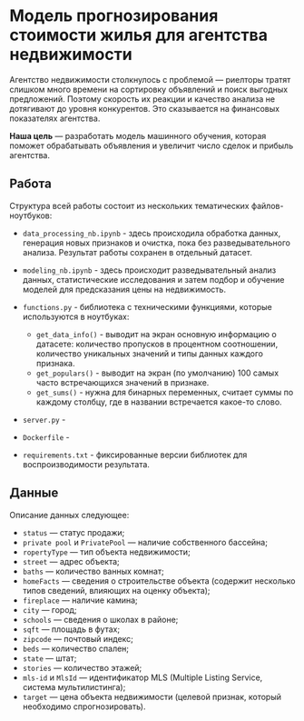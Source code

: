 # Модель прогнозирования стоимости жилья для агентства недвижимости

Агентство недвижимости столкнулось с проблемой — риелторы тратят слишком много времени на сортировку объявлений и поиск выгодных предложений. Поэтому скорость их реакции и качество анализа не дотягивают до уровня конкурентов. Это сказывается на финансовых показателях агентства.

**Наша цель** — разработать модель машинного обучения, которая поможет обрабатывать объявления и увеличит число сделок и прибыль агентства.


## Работа
Структура всей работы состоит из нескольких тематических файлов-ноутбуков:

- `data_processing_nb.ipynb` - здесь происходила обработка данных, генерация новых признаков и очистка, пока без разведывательного анализа. Результат работы сохранен в отдельный датасет.

- `modeling_nb.ipynb` - здесь происходит разведывательный анализ данных, статистические исследования и затем подбор и обучение моделей для предсказания цены на недвижимость.

- `functions.py` - библиотека с техническими функциями, которые используются в ноутбуках: 
    - `get_data_info()` - выводит на экран основную информацию о датасете: количество пропусков в процентном соотношении, количество уникальных значений и типы данных каждого признака.
    - `get_populars()` - выводит на экран (по умолчанию) 100 самых часто встречающихся значений в признаке. 
    - `get_sums()` - нужна для бинарных переменных, считает суммы по каждому столбцу, где в названии встречается какое-то слово.

- `server.py` - 
- `Dockerfile` - 
- `requirements.txt` - фиксированные версии библиотек для воспроизводимости результата.


## Данные
Описание данных следующее:

- `status` — статус продажи;
- `private pool` и `PrivatePool` — наличие собственного бассейна;
- `ropertyType` — тип объекта недвижимости;
- `street` — адрес объекта;
- `baths` — количество ванных комнат;
- `homeFacts` — сведения о строительстве объекта (содержит несколько типов сведений, влияющих на оценку объекта);
- `fireplace` — наличие камина;
- `city` — город;
- `schools` — сведения о школах в районе;
- `sqft` — площадь в футах;
- `zipcode` — почтовый индекс;
- `beds` — количество спален;
- `state` — штат;
- `stories` — количество этажей;
- `mls-id` и `MlsId` — идентификатор MLS (Multiple Listing Service, система мультилистинга);
- `target` — цена объекта недвижимости (целевой признак, который необходимо спрогнозировать).